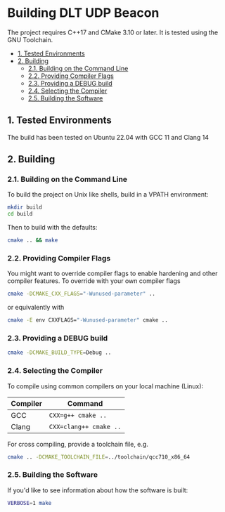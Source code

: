 # Building DLT UDP Beacon <!-- omit in toc -->

The project requires C++17 and CMake 3.10 or later. It is tested using the GNU Toolchain.

- [1. Tested Environments](#1-tested-environments)
- [2. Building](#2-building)
  - [2.1. Building on the Command Line](#21-building-on-the-command-line)
  - [2.2. Providing Compiler Flags](#22-providing-compiler-flags)
  - [2.3. Providing a DEBUG build](#23-providing-a-debug-build)
  - [2.4. Selecting the Compiler](#24-selecting-the-compiler)
  - [2.5. Building the Software](#25-building-the-software)

## 1. Tested Environments

The build has been tested on Ubuntu 22.04 with GCC 11 and Clang 14

## 2. Building

### 2.1. Building on the Command Line

To build the project on Unix like shells, build in a VPATH environment:

```sh
mkdir build
cd build
```

Then to build with the defaults:

```sh
cmake .. && make
```

### 2.2. Providing Compiler Flags

You might want to override compiler flags to enable hardening and other compiler
features. To override with your own compiler flags

```sh
cmake -DCMAKE_CXX_FLAGS="-Wunused-parameter" ..
```

or equivalently with

```sh
cmake -E env CXXFLAGS="-Wunused-parameter" cmake ..
```

### 2.3. Providing a DEBUG build

```sh
cmake -DCMAKE_BUILD_TYPE=Debug ..
```

### 2.4. Selecting the Compiler

To compile using common compilers on your local machine (Linux):

| Compiler | Command                |
|----------|------------------------|
| GCC      | `CXX=g++ cmake ..`     |
| Clang    | `CXX=clang++ cmake ..` |

For cross compiling, provide a toolchain file, e.g.

```sh
cmake .. -DCMAKE_TOOLCHAIN_FILE=../toolchain/qcc710_x86_64
```

### 2.5. Building the Software

If you'd like to see information about how the software is built:

```sh
VERBOSE=1 make
```
